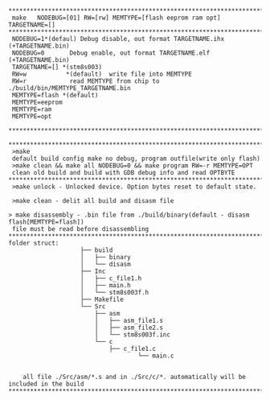     ******************************************************************************************
	 make 	NODEBUG=[01] RW=[rw] MEMTYPE=[flash eeprom ram opt] TARGETNAME=[]	               
	******************************************************************************************
	 NODEBUG=1*(defaul)	Debug disable, out format TARGETNAME.ihx (+TARGETNAME.bin)         
	 NODEBUG=0		 Debug enable, out format TARGETNAME.elf (+TARGETNAME.bin)             	   
	 TARGETNAME=[] *(stm8s003)                                                                
	 RW=w		    *(default)	write file into MEMTYPE                                        
	 RW=r 			 read MEMTYPE from chip to ./build/bin/MEMTYPE_TARGETNAME.bin              
	 MEMTYPE=flash *(default)                                                                 
	 MEMTYPE=eeprom                                                                           
	 MEMTYPE=ram                                                                              
	 MEMTYPE=opt                                                                              
	 *****************************************************************************************
	 *****************************************************************************************
	 >make                                                                                    
	 default build config make no debug, program outfile(write only flash)                    
	 >make clean && make all NODEBUG=0 && make program RW=-r MEMTYPE=OPT 					   
	 clean old build and build with GDB debug info and read OPTBYTE		                   
	******************************************************************************************
	 >make unlock - Unlocked device. Option bytes reset to default state.                     
	                                                                                          
	 >make clean - delit all build and disasm file                                            
	                                                                                          
	> make disassembly - .bin file from ./build/binary(default - disasm flash[MEMTYPE=flash]) 
	 file must be read before disassembling                                                   
	******************************************************************************************
	folder struct:                                                                            
						├── build                                                              
						│   ├── binary                                                         
						│   └── disasm                                                         
						├── Inc                                                                
						│   ├── c_file1.h                                                      
						│   ├── main.h                                                         
						│   └── stm8s003f.h                                                    
						├── Makefile                                                           
						└── Src                                                                
						    ├── asm                                                            
						    │   ├── asm_file1.s                                                
						    │   ├── asm_file2.s                                                
						    │   └── stm8s003f.inc                                              
						    └── c                                                              
						        ├── c_file1.c                                                  
	                           			└── main.c                                                     
	                                                                                          
						                                                                       
    	all file ./Src/asm/*.s and in ./Src/c/*. automatically will be included in the build   
	******************************************************************************************
